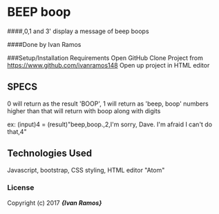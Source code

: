 # BEEP boop

####,0,1 and 3' display a message of beep boops

####Done by Ivan Ramos

###Setup/Installation Requirements
Open GitHub
Clone Project from https://www.github.com/ivanramos148
Open up project in HTML editor

## SPECS
 0 will return as the result 'BOOP', 1 will return as 'beep, boop'
 numbers higher than that will return with boop along with digits

 ex: (input)4 = (result)"beep,boop.,2,I'm sorry, Dave. I'm afraid I can't do that,4"

## Technologies Used

Javascript, bootstrap, CSS styling, HTML editor "Atom"

### License

Copyright (c) 2017 **_{Ivan Ramos}_**
